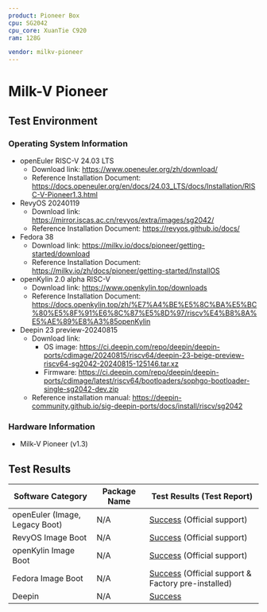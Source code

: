 ```yaml
---
product: Pioneer Box
cpu: SG2042
cpu_core: XuanTie C920
ram: 128G

vendor: milkv-pioneer
---
```



# Milk-V Pioneer

## Test Environment

### Operating System Information

- openEuler RISC-V 24.03 LTS
    - Download link: https://www.openeuler.org/zh/download/
    - Reference Installation Document: https://docs.openeuler.org/en/docs/24.03_LTS/docs/Installation/RISC-V-Pioneer1.3.html
- RevyOS 20240119
    - Download link: https://mirror.iscas.ac.cn/revyos/extra/images/sg2042/
    - Reference Installation Document: https://revyos.github.io/docs/
- Fedora 38
    - Download link: https://milkv.io/docs/pioneer/getting-started/download
    - Reference Installation Document: https://milkv.io/zh/docs/pioneer/getting-started/InstallOS
- openKylin 2.0 alpha RISC-V
    - Download link: https://www.openkylin.top/downloads
    - Reference Installation Document: https://docs.openkylin.top/zh/%E7%A4%BE%E5%8C%BA%E5%BC%80%E5%8F%91%E6%8C%87%E5%8D%97/riscv%E4%B8%8A%E5%AE%89%E8%A3%85openKylin
- Deepin 23 preview-20240815
    - Download link:
        - OS image: https://ci.deepin.com/repo/deepin/deepin-ports/cdimage/20240815/riscv64/deepin-23-beige-preview-riscv64-sg2042-20240815-125146.tar.xz
        - Firmware: https://ci.deepin.com/repo/deepin/deepin-ports/cdimage/latest/riscv64/bootloaders/sophgo-bootloader-single-sg2042-dev.zip
    - Reference installation manual: https://deepin-community.github.io/sig-deepin-ports/docs/install/riscv/sg2042

### Hardware Information

- Milk-V Pioneer (v1.3)

## Test Results

| Software Category              | Package Name | Test Results (Test Report)                                   |
| ------------------------------ | ------------ | ------------------------------------------------------------ |
| openEuler (Image, Legacy Boot) | N/A          | [Success][oERV] (Official support)                           |
| RevyOS Image Boot              | N/A          | [Success][RevyOS] (Official support)                         |
| openKylin Image Boot           | N/A          | [Success][oK] (Official support)                             |
| Fedora Image Boot              | N/A          | [Success][Fedora] (Official support & Factory pre-installed) |
| Deepin                         | N/A          | [Success][Deepin]                                            |

[oERV]: ./openEuler/README.md
[RevyOS]: ./RevyOS/README.md
[oK]: ./openKylin/README.md
[Fedora]: ./Fedora/README.md
[Deepin]: ./Deepin/README.md
